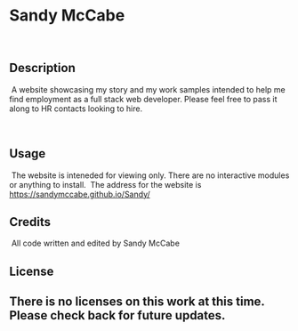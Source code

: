 # Sandy McCabe
​
## Description
​
A website showcasing my story and my work samples intended to help me find employment as a full stack web developer.  Please feel free to pass it along to HR contacts looking to hire.

​
## Usage
​
The website is inteneded for viewing only.  There are no interactive modules or anything to install.
​
The address for the website is https://sandymccabe.github.io/Sandy/
​
​
## Credits
​
All code written and edited by Sandy McCabe
​
​
## License
​
There is no licenses on this work at this time.  Please check back for future updates.
​
---
​


